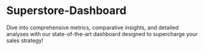 # Superstore-Dashboard
Dive into comprehensive metrics, comparative insights, and detailed analyses with our state-of-the-art dashboard designed to supercharge your sales strategy!

